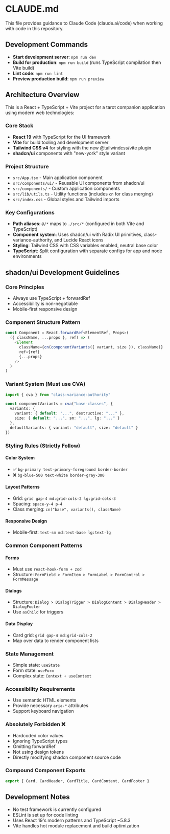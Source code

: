 # CLAUDE.md

This file provides guidance to Claude Code (claude.ai/code) when working with code in this repository.

## Development Commands

- **Start development server**: `npm run dev`
- **Build for production**: `npm run build` (runs TypeScript compilation then Vite build)
- **Lint code**: `npm run lint`
- **Preview production build**: `npm run preview`

## Architecture Overview

This is a React + TypeScript + Vite project for a tarot companion application using modern web technologies:

### Core Stack
- **React 19** with TypeScript for the UI framework
- **Vite** for build tooling and development server
- **Tailwind CSS v4** for styling with the new @tailwindcss/vite plugin
- **shadcn/ui** components with "new-york" style variant

### Project Structure
- `src/App.tsx` - Main application component
- `src/components/ui/` - Reusable UI components from shadcn/ui
- `src/components/` - Custom application components
- `src/lib/utils.ts` - Utility functions (includes `cn` for class merging)
- `src/index.css` - Global styles and Tailwind imports

### Key Configurations
- **Path aliases**: `@/*` maps to `./src/*` (configured in both Vite and TypeScript)
- **Component system**: Uses shadcn/ui with Radix UI primitives, class-variance-authority, and Lucide React icons
- **Styling**: Tailwind CSS with CSS variables enabled, neutral base color
- **TypeScript**: Split configuration with separate configs for app and node environments

## shadcn/ui Development Guidelines

### Core Principles
- Always use TypeScript + forwardRef
- Accessibility is non-negotiable
- Mobile-first responsive design

### Component Structure Pattern
```typescript
const Component = React.forwardRef<ElementRef, Props>(
  ({ className, ...props }, ref) => (
    <Element
      className={cn(componentVariants({ variant, size }), className)}
      ref={ref}
      {...props}
    />
  )
)
```

### Variant System (Must use CVA)
```typescript
import { cva } from "class-variance-authority"

const componentVariants = cva("base-classes", {
  variants: {
    variant: { default: "...", destructive: "..." },
    size: { default: "...", sm: "...", lg: "..." }
  },
  defaultVariants: { variant: "default", size: "default" }
})
```

### Styling Rules (Strictly Follow)

#### Color System
- ✅ `bg-primary text-primary-foreground border-border`
- ❌ `bg-blue-500 text-white border-gray-300`

#### Layout Patterns
- Grid: `grid gap-4 md:grid-cols-2 lg:grid-cols-3`
- Spacing: `space-y-4 p-4`
- Class merging: `cn("base", variants(), className)`

#### Responsive Design
- Mobile-first: `text-sm md:text-base lg:text-lg`

### Common Component Patterns

#### Forms
- Must use `react-hook-form + zod`
- Structure: `FormField > FormItem > FormLabel > FormControl > FormMessage`

#### Dialogs
- Structure: `Dialog > DialogTrigger > DialogContent > DialogHeader > DialogFooter`
- Use `asChild` for triggers

#### Data Display
- Card grid: `grid gap-4 md:grid-cols-2`
- Map over data to render component lists

### State Management
- Simple state: `useState`
- Form state: `useForm`
- Complex state: `Context + useContext`

### Accessibility Requirements
- Use semantic HTML elements
- Provide necessary `aria-*` attributes
- Support keyboard navigation

### Absolutely Forbidden ❌
- Hardcoded color values
- Ignoring TypeScript types
- Omitting forwardRef
- Not using design tokens
- Directly modifying shadcn component source code

### Compound Component Exports
```typescript
export { Card, CardHeader, CardTitle, CardContent, CardFooter }
```

## Development Notes
- No test framework is currently configured
- ESLint is set up for code linting
- Uses React 19's modern patterns and TypeScript ~5.8.3
- Vite handles hot module replacement and build optimization
